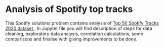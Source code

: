 # Analysis of Spotify top tracks
This Spotify solutions problem contains analysis of [Top 50 Spotify Tracks 2020 dataset  ](https://www.kaggle.com/hkapoor/spotify-top-songs-by-country-may-2020). 
In Jupyter file you will find description of steps for data cleaning, exploratory data analysis, 
correlation calculations, some comparisons and finalise with giving improvements to be done. 
